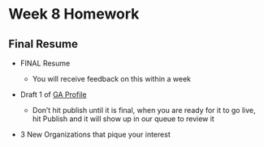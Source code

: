 # Week 8 Homework   

## Final Resume 

- FINAL Resume
  - You will receive feedback on this within a week

- Draft 1 of [GA Profile ](http://profiles.generalassemb.ly/profiles/new)
  - Don’t hit publish until it is final, when you are ready for it to go live, hit Publish and it will show up in our queue to review it

- 3 New Organizations that pique  your interest
